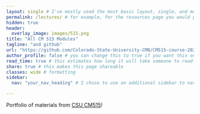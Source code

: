 ```yaml
---
layout: single # I've mostly used the most basic layout, single, and modified it from there but feel free to pick a different one and play around!
permalink: /lectures/ # for example, for the resources page you would put resources
hidden: true
header:
  overlay_image: images/515.png
title: "All CM 515 Modules"
tagline: "and github"   
url: "https://github.com/Colorado-State-University-CMB/CM515-course-2025"
author_profile: false # you can change this to true if you want this on the side again!
read_time: true # this estimates how long it will take someone to read this page
share: true # this makes this page shareable
classes: wide # formatting
sidebar:
  nav: "your_nav_heading" # I chose to use an additional sidebar to navigate different parts of this page instead of the author profile. If you use this you will have to add a new section to your navigation.yml file, or you can comment this section out.

---
```

Portfolio of materials from [CSU CM515](https://github.com/Colorado-State-University-CMB/CM515-course-2025/tree/main)! 
